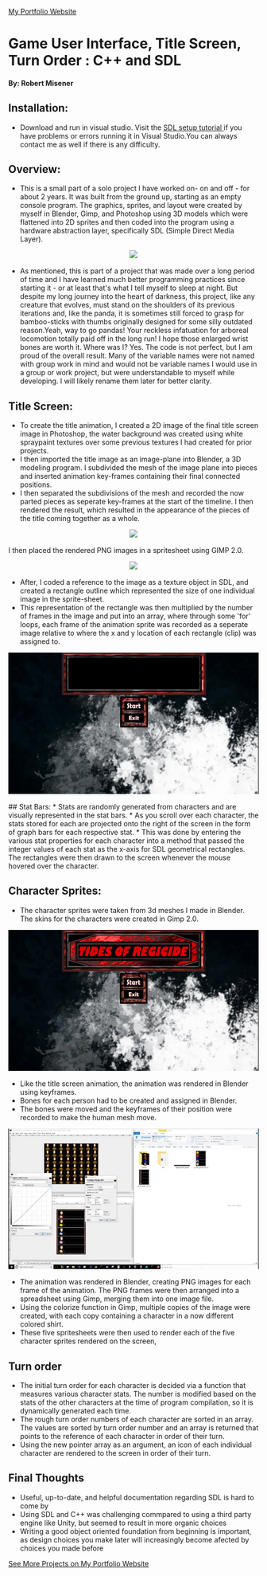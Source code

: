 <a href="http://www.robertmisener.com"> My Portfolio Website </a>

# Game User Interface, Title Screen, Turn Order : C++ and SDL
#### By: Robert Misener


## Installation:
* Download and run in visual studio. Visit the <a href="http://lazyfoo.net/tutorials/SDL/01_hello_SDL/windows/msvsnet2010u/index.php"> SDL setup tutorial </a> if you have problems or errors running it in Visual Studio.You can always contact me as well if there is any difficulty.

## Overview: 
* This is a small part of a solo project I have worked on- on and off - for about 2 years. It was built from the ground up, starting as an empty console program. The graphics, sprites, and layout were created by myself in Blender, Gimp, and Photoshop using 3D models which were flattened into 2D sprites and then coded into the program using a hardware abstraction layer, specifically SDL (Simple Direct Media Layer).

<p align="center"> <https://www.libsdl.org/download-2.0.php"> <img width = "300px" src="https://upload.wikimedia.org/wikipedia/ru/2/26/SDL_logo.png" /> </a> </p>

* As mentioned, this is part of a project that was made over a long period of time and I have learned much better programming practices since starting it - or at least that's what I tell myself to sleep at night. But despite my long journey into the heart of darkness, this project, like any creature that evolves, must stand on the shoulders of its previous iterations and, like the panda, it is sometimes still forced to grasp for bamboo-sticks with thumbs originally designed for some silly outdated reason.Yeah, way to go pandas! Your reckless infatuation for arboreal locomotion totally paid off in the long run! I hope those enlarged wrist bones are worth it. Where was I? Yes. The code is not perfect, but I am proud of the overall result.  Many of the variable names were not named with group work in mind and would not be variable names I would use in a group or work project, but were understandable to myself while developing. I will likely rename them later for better clarity.

## Title Screen:
* To create the title animation, I created a 2D image of the final title screen image in Photoshop, the water background was created using white spraypaint textures over some previous textures I had created for prior projects. 
* I then imported the title image as an image-plane into Blender, a 3D modeling program. I subdivided the mesh
of the image plane into pieces and inserted animation key-frames containing their final connected positions. 
* I then separated the subdivisions of the mesh and recorded the now parted pieces as seperate key-frames at the start of the timeline. I then rendered the result, which resulted in the appearance of the pieces of the title coming together as a whole.

<p align="center"> <a href="https://www.blender.org"> <img width = "400px" src="https://download.blender.org/institute/logos/blender-socket.png" /> </a> </p>

<p> I then placed the rendered PNG images in a spritesheet using GIMP 2.0. </p>

<p align="center"> <a href="https://gimp.org"> <img width = "400px" src="https://charitycatalogue.com/wp-content/uploads/2017/04/gimp-logo-1-1024x482.png" /> </a> </p>

* After, I coded a reference to the image as a texture object in SDL, and created a rectangle outline which represented the size of
one individual image in the sprite-sheet.  
* This representation of the rectangle was then multiplied by the number of frames in the image and put into an array, where through some 'for' loops, each frame
of the animation sprite was recorded as a seperate image relative to where the x and y location of each rectangle (clip) was assigned to.

<p align="center"> <img src="https://github.com/RobMisener/Game-User-Interface/raw/master/ReadMeImages/torRAM4.gif" /> </p>
## Stat Bars:
* Stats are randomly generated from characters and are visually represented in the stat bars. 
* As you scroll over each character, the stats stored for each
are projected onto the right of the screen in the form of graph bars for each respective stat. 
* This was done by entering the various stat properties for each character into a method that passed the integer values of each stat as the x-axis for SDL geometrical rectangles. The rectangles were then drawn to the screen whenever the mouse hovered over the character.

## Character Sprites:
* The character sprites were taken from 3d meshes I made in Blender. The skins for the characters were created in Gimp 2.0.

<p align="center"> <img src="https://github.com/RobMisener/Game-User-Interface/raw/master/ReadMeImages/torRAM3.gif" /> </p>

* Like the title screen animation, the animation was rendered in Blender using keyframes. 
* Bones for each person had to be created and assigned in Blender. 
* The bones were moved and the keyframes of their position were recorded to make the human mesh move.   

<p align="center"> <img src="https://github.com/RobMisener/Game-User-Interface/raw/master/ReadMeImages/torRAM2.gif" /> </p>

* The animation was rendered in Blender, creating PNG images for each frame of the animation. The PNG frames were then arranged into a spreadsheet using Gimp, merging them into one image file. 
* Using the colorize function in Gimp, multiple copies of the image were created, with each copy containing a character in a now different colored shirt. 
* These five spritesheets were then used to render each of the five character sprites rendered on the screen,

## Turn order 
* The initial turn order for each character is decided via a function that measures various character stats. The number is modified based on the stats of the other characters at the time of program compilation, so it is dynamically generated each time. 
* The rough turn order numbers of each character are sorted in an array. The values are sorted by turn order number and an array is returned that points to the reference of each character in order of their turn.
* Using the new pointer array as an argument, an icon of each individual character are rendered to the screen in order of their turn.

## Final Thoughts
* Useful, up-to-date, and helpful documentation regarding SDL is hard to come by
* Using SDL and C++ was challenging commpared to using a third party engine like Unity, but seemed to result in more organic choices
* Writing a good object oriented foundation from beginning is important, as design choices you make later will increasingly become afected by choices you made before

<a href="http://www.robertmisener.com"> See More Projects on My Portfolio Website</a>

